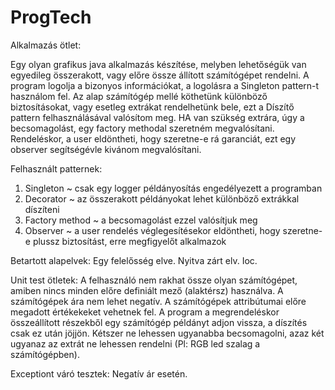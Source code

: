 # ProgTech

Alkalmazás ötlet:


Egy olyan grafikus java alkalmazás készítése, melyben lehetőségük van egyedileg összerakott, vagy előre össze állított számítógépet rendelni.
A program logolja a bizonyos információkat, a logolásra a Singleton pattern-t használom fel.
Az alap számítógép mellé köthetünk különböző biztosításokat, vagy esetleg extrákat rendelhetünk bele, ezt a Díszítő pattern felhasználásával valósítom meg. HA van szükség extrára, úgy a becsomagolást, egy factory methodal szeretném megvalósítani. Rendeléskor, a user eldöntheti, hogy szeretne-e rá garanciát, ezt egy observer segítségévle kivánom megvalósítani.

Felhasznált patternek:
1. Singleton ~ csak egy logger példányosítás engedélyezett a programban
2. Decorator ~ az összerakott példányokat lehet különböző extrákkal díszíteni
3. Factory method ~ a becsomagolást ezzel valósítjuk meg
4. Observer ~ a user rendelés véglegesítésekor eldöntheti, hogy szeretne-e plussz biztosítást, erre megfigyelőt alkalmazok

Betartott alapelvek:
Egy felelősség elve.
Nyitva zárt elv.
Ioc.

Unit test ötletek:
A felhasználó nem rakhat össze olyan számítógépet, amiben nincs minden előre definiált mező (alaktérsz) használva.
A számítógépek ára nem lehet negatív.
A számítógépek attribútumai előre megadott értékekeket vehetnek fel.
A program a megrendeléskor összeállított részekből egy számítógép példányt adjon vissza, a díszítés csak ez után jöjjön.
Kétszer ne lehessen ugyanabba becsomagolni, azaz két ugyanaz az extrát ne lehessen rendelni (Pl: RGB led szalag a számítógépben).

Exceptiont váró tesztek:
Negatív ár esetén.
